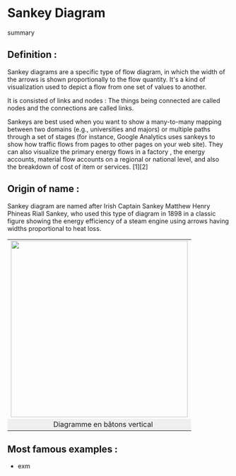 # Sankey Diagram

summary

## Definition :

Sankey diagrams are a specific type of flow diagram, in which the width of the arrows is shown proportionally to the flow quantity.
It's a kind of visualization used to depict a flow from one set of values to another.

It is consisted of links and nodes : The things being connected are called nodes and the connections are called links. 

Sankeys are best used when you want to show a many-to-many mapping between two domains (e.g., universities and majors) or multiple paths through a set of stages (for instance, Google Analytics uses sankeys to show how traffic flows from pages to other pages on your web site). They can also visualize the primary energy flows in a factory , the energy accounts, material flow accounts on a regional or national level, and also the breakdown of cost of item or services.
[1][2]

## Origin of name :

Sankey diagram are named after Irish Captain Sankey Matthew Henry Phineas Riall Sankey,  who used this type of diagram in 1898 in a classic figure showing the energy efficiency of a steam engine using arrows having widths proportional to heat loss.

<table border="0">
  <tr>
    <td>
     <image src="sankey first diagram.png" width="400" align="center">
    </td>
  </tr>
  <tr>
    <td align="center" bgcolor="EFEFEF">
      Diagramme en bâtons vertical </td>
  </tr>
</table>


## Most famous examples :

* exm
